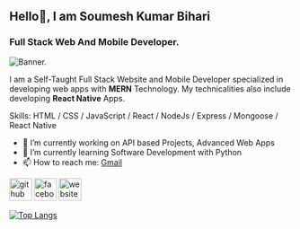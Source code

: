 ## Hello👋, I am Soumesh Kumar Bihari
### Full Stack Web And Mobile Developer.
![Banner.](https://res.cloudinary.com/diawchulw/image/upload/v1640151465/portfolio/Full_Stack_s6qkk0.png)

I am a Self-Taught Full Stack Website and Mobile Developer specialized in developing web apps with **MERN** Technology. My technicalities also include developing **React Native** Apps.

Skills: HTML / CSS / JavaScript / React / NodeJs / Express / Mongoose / React Native

- 🔭 I’m currently working on  API based Projects, Advanced Web Apps
- 🌱 I’m currently learning Software Development with Python
- 📫 How to reach me: [Gmail](mailto:soumeshkumar57@gmail.com) 


[<img src='https://cdn.jsdelivr.net/npm/simple-icons@3.0.1/icons/github.svg' alt='github' height='40'>](https://github.com/Soumesh2019)  [<img src='https://cdn.jsdelivr.net/npm/simple-icons@3.0.1/icons/facebook.svg' alt='facebook' height='40'>](https://www.facebook.com/soumesh97)  [<img src='https://cdn.jsdelivr.net/npm/simple-icons@3.0.1/icons/icloud.svg' alt='website' height='40'>](https://www.soumesh.site)  

[![Top Langs](https://github-readme-stats.vercel.app/api/top-langs/?username=Soumesh2019)](https://github.com/anuraghazra/github-readme-stats)

